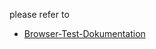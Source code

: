 please refer to

* [Browser-Test-Dokumentation](https://bitbucket.org/geowerkstatt-hamburg/masterportal/src/dev/doc/browsertesting.md)
